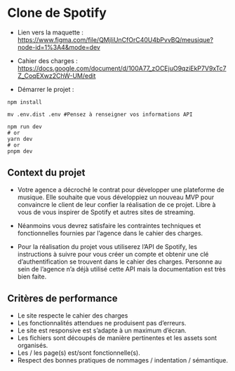 # Clone de Spotify

- Lien vers la maquette : https://www.figma.com/file/QMjliUnCfOrC40U4bPvvBQ/meusique?node-id=1%3A4&mode=dev

- Cahier des charges : https://docs.google.com/document/d/100A77_zOCEjuO9qziEkP7V9xTc7Z_CoqEXwz2ChW-UM/edit 

- Démarrer le projet : 

```shell
npm install
```

```shell
mv .env.dist .env #Pensez à renseigner vos informations API
```

```shell
npm run dev
# or
yarn dev
# or
pnpm dev
```



## Context du projet

- Votre agence a décroché le contrat pour développer une plateforme de musique. Elle souhaite que vous développiez un nouveau MVP pour convaincre le client de leur confier la réalisation de ce projet. Libre à vous de vous inspirer de Spotify et autres sites de streaming.

- Néanmoins vous devrez satisfaire les contraintes techniques et fonctionnelles fournies par l’agence dans le cahier des charges.

- Pour la réalisation du projet vous utiliserez l’API de Spotify, les instructions à suivre pour vous créer un compte et obtenir une clé d’authentification se trouvent dans le cahier des charges. Personne au sein de l’agence n’a déjà utilisé cette API mais la documentation est très bien faite.



## Critères de performance

- Le site respecte le cahier des charges
- Les fonctionnalités attendues ne produisent pas d’erreurs.
- Le site est responsive est s’adapte à un maximum d’écran.
- Les fichiers sont découpés de manière pertinentes et les assets sont organisés.
- Les / les page(s) est/sont fonctionnelle(s).
- Respect des bonnes pratiques de nommages / indentation / sémantique.
